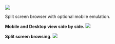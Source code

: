 ![](https://cloudup.com/cIYSLYhFugl+)

Split screen browser with optional mobile emulation. 

**Mobile and Desktop view side by side.**
![](https://i.cloudup.com/-cT1G7q4Jf.png)

**Split screen browsing.**
![](https://i.cloudup.com/Q6MTjmADle.png)


